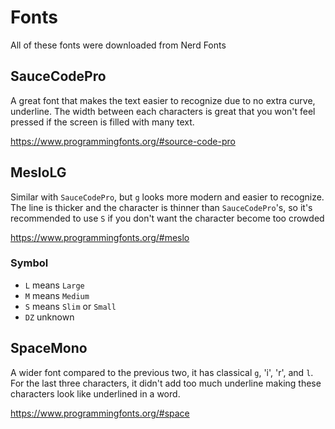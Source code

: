 # Fonts

All of these fonts were downloaded from Nerd Fonts

## SauceCodePro

A great font that makes the text easier to recognize due to no extra curve,
underline. The width between each characters is great that you won't feel
pressed if the screen is filled with many text.

https://www.programmingfonts.org/#source-code-pro

## MesloLG

Similar with `SauceCodePro`, but `g` looks more modern and easier to recognize.
The line is thicker and the character is thinner than `SauceCodePro`'s, so it's
recommended to use `S` if you don't want the character become too crowded

https://www.programmingfonts.org/#meslo

### Symbol
- `L` means `Large`
- `M` means `Medium`
- `S` means `Slim` or `Small`
- `DZ` unknown

## SpaceMono

A wider font compared to the previous two, it has classical `g`, 'i', 'r',
and `l`. For the last three characters, it didn't add too much underline
making these characters look like underlined in a word.

https://www.programmingfonts.org/#space

